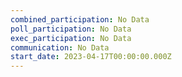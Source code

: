 ```yaml
---
combined_participation: No Data
poll_participation: No Data
exec_participation: No Data
communication: No Data
start_date: 2023-04-17T00:00:00.000Z
---
```

